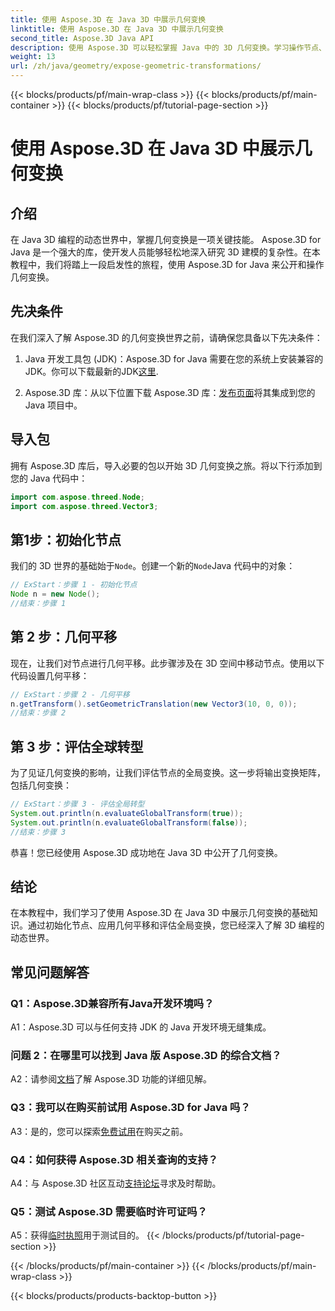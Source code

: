 ```yaml
---
title: 使用 Aspose.3D 在 Java 3D 中展示几何变换
linktitle: 使用 Aspose.3D 在 Java 3D 中展示几何变换
second_title: Aspose.3D Java API
description: 使用 Aspose.3D 可以轻松掌握 Java 中的 3D 几何变换。学习操作节点、应用翻译和评估全局变换。
weight: 13
url: /zh/java/geometry/expose-geometric-transformations/
---
```


{{< blocks/products/pf/main-wrap-class >}}
{{< blocks/products/pf/main-container >}}
{{< blocks/products/pf/tutorial-page-section >}}

# 使用 Aspose.3D 在 Java 3D 中展示几何变换

## 介绍

在 Java 3D 编程的动态世界中，掌握几何变换是一项关键技能。 Aspose.3D for Java 是一个强大的库，使开发人员能够轻松地深入研究 3D 建模的复杂性。在本教程中，我们将踏上一段启发性的旅程，使用 Aspose.3D for Java 来公开和操作几何变换。

## 先决条件

在我们深入了解 Aspose.3D 的几何变换世界之前，请确保您具备以下先决条件：

1.  Java 开发工具包 (JDK)：Aspose.3D for Java 需要在您的系统上安装兼容的 JDK。你可以下载最新的JDK[这里](https://www.oracle.com/java/technologies/javase-downloads.html).

2.  Aspose.3D 库：从以下位置下载 Aspose.3D 库：[发布页面](https://releases.aspose.com/3d/java/)将其集成到您的 Java 项目中。

## 导入包

拥有 Aspose.3D 库后，导入必要的包以开始 3D 几何变换之旅。将以下行添加到您的 Java 代码中：

```java
import com.aspose.threed.Node;
import com.aspose.threed.Vector3;
```

## 第1步：初始化节点

我们的 3D 世界的基础始于`Node`。创建一个新的`Node`Java 代码中的对象：

```java
// ExStart：步骤 1 - 初始化节点
Node n = new Node();
//结束：步骤 1
```

## 第 2 步：几何平移

现在，让我们对节点进行几何平移。此步骤涉及在 3D 空间中移动节点。使用以下代码设置几何平移：

```java
// ExStart：步骤 2 - 几何平移
n.getTransform().setGeometricTranslation(new Vector3(10, 0, 0));
//结束：步骤 2
```

## 第 3 步：评估全球转型

为了见证几何变换的影响，让我们评估节点的全局变换。这一步将输出变换矩阵，包括几何变换：

```java
// ExStart：步骤 3 - 评估全局转型
System.out.println(n.evaluateGlobalTransform(true));
System.out.println(n.evaluateGlobalTransform(false));
//结束：步骤 3
```

恭喜！您已经使用 Aspose.3D 成功地在 Java 3D 中公开了几何变换。

## 结论

在本教程中，我们学习了使用 Aspose.3D 在 Java 3D 中展示几何变换的基础知识。通过初始化节点、应用几何平移和评估全局变换，您已经深入了解 3D 编程的动态世界。

## 常见问题解答

### Q1：Aspose.3D兼容所有Java开发环境吗？

A1：Aspose.3D 可以与任何支持 JDK 的 Java 开发环境无缝集成。

### 问题 2：在哪里可以找到 Java 版 Aspose.3D 的综合文档？

 A2：请参阅[文档](https://reference.aspose.com/3d/java/)了解 Aspose.3D 功能的详细见解。

### Q3：我可以在购买前试用 Aspose.3D for Java 吗？

 A3：是的，您可以探索[免费试用](https://releases.aspose.com/)在购买之前。

### Q4：如何获得 Aspose.3D 相关查询的支持？

 A4：与 Aspose.3D 社区互动[支持论坛](https://forum.aspose.com/c/3d/18)寻求及时帮助。

### Q5：测试 Aspose.3D 需要临时许可证吗？

 A5：获得[临时执照](https://purchase.aspose.com/temporary-license/)用于测试目的。
{{< /blocks/products/pf/tutorial-page-section >}}

{{< /blocks/products/pf/main-container >}}
{{< /blocks/products/pf/main-wrap-class >}}

{{< blocks/products/products-backtop-button >}}
